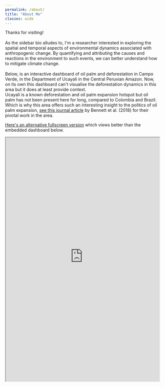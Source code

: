 ```yaml
---
permalink: /about/
title: "About Me"
classes: wide
---
```


Thanks for visiting! <br />  
As the sidebar bio alludes to, I'm a researcher interested in exploring the spatial and temporal aspects of environmental dynamics associated with anthropogenic change. By quantifying and attributing the causes and reactions in the environment to such events, we can better understand how to mitigate climate change. <br />  
Below, is an interactive dashboard of oil palm and deforestation in Campo Verde, in the Department of Ucayali in the Central Peruvian Amazon. Now, on its own this dashboard can't visualise the deforestation dynamics in this area but it does at least provide context. <br /> Ucayali is a known deforestation and oil palm expansion hotspot but oil palm has not been present here for long, compared to Colombia and Brazil. Which is why this area offers such an interesting insight to the politics of oil palm expansion, [see this journal article](https://www.sciencedirect.com/science/article/pii/S0305750X18301207) by Bennett et al. (2018) for their pivotal work in the area.

[Here's an alternative fullscreen version](https://matthew-j-payne-streamlit-full-webpage-palm-promotio-app-ggpu4h.streamlit.app/) which views better than the embedded dashboard below.
<iframe src="https://matthew-j-payne-streamlit-full-webpage-palm-promotio-app-ggpu4h.streamlit.app.com/?embedded=true" width = "100%" height = "800"></iframe>


